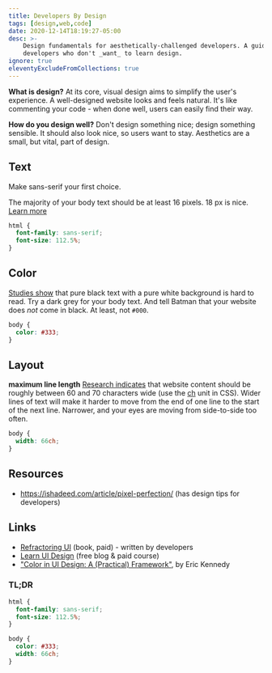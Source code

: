 ```yaml
---
title: Developers By Design
tags: [design,web,code]
date: 2020-12-14T18:19:27-05:00
desc: >-
    Design fundamentals for aesthetically-challenged developers. A guide for
    developers who don't _want_ to learn design.
ignore: true
eleventyExcludeFromCollections: true
---
```


**What is design?**
At its core, visual design aims to simplify the user's experience. A well-designed website looks and feels natural. It's like commenting your code - when done well, users can easily find their way.

**How do you design well?**
Don't design something nice; design something sensible. It should also look nice, so users want to stay. Aesthetics are a small, but vital, part of design.


## Text
Make sans-serif your first choice.

The majority of your body text should be at least 16 pixels. 18 px is nice. [Learn more](https://learnui.design/blog/mobile-desktop-website-font-size-guidelines.html#desktop-web)

```css
html {
  font-family: sans-serif;
  font-size: 112.5%;
}
```

## Color
[Studies show](https://uxmovement.com/content/why-you-should-never-use-pure-black-for-text-or-backgrounds/) that pure black text with a pure white background is hard to read. Try a dark grey for your body text. And tell Batman that your website does _not_ come in black. At least, not `#000`.

```css
body {
  color: #333;
}
```

## Layout
**maximum line length**
[Research indicates](https://ux.stackexchange.com/a/108803) that website content should be roughly between 60 and 70 characters wide (use the [ch](https://developer.mozilla.org/en-US/docs/Web/CSS/length#ch) unit in CSS). Wider lines of text will make it harder to move from the end of one line to the start of the next line. Narrower, and your eyes are moving from side-to-side too often.

```css
body {
  width: 66ch;
}
```

## Resources
- https://ishadeed.com/article/pixel-perfection/ (has design tips for developers)
## Links
- [Refractoring UI](https://refactoringui.com/book/) (book, paid) - written by developers
- [Learn UI Design](https://learnui.design/) (free blog & paid course)
- ["Color in UI Design: A (Practical) Framework"](https://learnui.design/blog/color-in-ui-design-a-practical-framework.html), by Eric Kennedy

### TL;DR
```css
html {
  font-family: sans-serif;
  font-size: 112.5%;
}

body {
  color: #333;
  width: 66ch;
}
```
